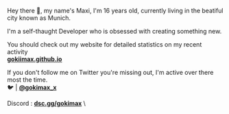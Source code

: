 Hey there 👋, my name's Maxi, I'm 16 years old, currently living in the beatiful city known as Munich.

I'm a self-thaught Developer who is obsessed with creating something new.

You should check out my website for detailed statistics on my recent activity \
[**gokiimax.github.io**](https://gokiimax.github.io)

If you don't follow me on Twitter you're missing out, I'm active over there most the time. \
🐦 | [**@gokimax_x**](https://twitter.com/gokimax_x)

Discord : [**dsc.gg/gokimax**](https://dsc.gg/gokimax) \

